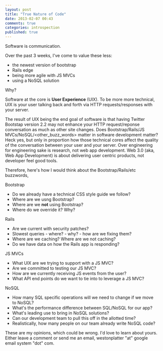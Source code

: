 ```yaml
---
layout: post
title: "True Nature of Code"
date: 2013-02-07 00:43
comments: true
categories: introspection
published: true
---
```


Software is communication.

<!-- more -->

Over the past 3 weeks, I've come to value these less:  
+ the newest version of bootstrap  
+ Rails edge    
+ being more agile with JS MVCs  
+ using a NoSQL solution  

Why? 

Software at the core is __User Experience__ (UIX). To be more more technical, UIX is your user talking back and forth via HTTP requests/responses with your server. 

The result of UIX being the end goal of software is that having Twitter Bootstap version 2.2 may not enhance your HTTP request/reponse conversation as much as other site changes. Does Bootstrap/Rails/JS MVCs/NoSQL/\<other_buzz_words\> matter in software development matter? Heck yes, but only in proportion how those technical cores affect the quality of the conversation between your user and your server. Over engineering for engineering sake is research, not web app development. Web 3.0 (aka, Web App Development) is about delivering user centric products, not developer feel good tools.

Therefore, here's how I would think about the Bootstrap/Rails/etc buzzwords,

Bootstrap  
+ Do we already have a technical CSS style guide we follow?  
+ Where are we usng Bootstrap?  
+ Where are we __not__ using Bootstrap?  
+ Where do we override it? Why?  

Rails  
+ Are we current with security patches?  
+ Slowest queries - where? - why? - how are we fixing them?  
+ Where are we caching? Where are we not caching?  
+ Do we have data on how the Rails app is responding?  

JS MVCs  
+ What UIX are we trying to support with a JS MVC?    
+ Are we committed to testing our JS MVC?  
+ How are we currently receiving JS events from the user?  
+ What API end points do we want to tie into to leverage a JS MVC?   

NoSQL  
+ How many SQL specific operations will we need to change if we move to NoSQL?  
+ What's the performance difference between SQL/NoSQL for our app?  
+ What's leading use to bring in NoSQL solutions?  
+ Can our development team to pull this off in the allotted time?  
+ Realistically, how many people on our team already write NoSQL code?  


These are my opinions, which could be wrong. I'd love to learn about yours. Either leave a comment or send me an email, westonplatter "at" google email system "dot" com.
